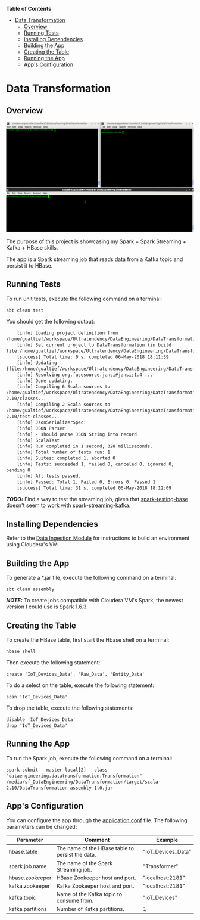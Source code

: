 <!-- START doctoc generated TOC please keep comment here to allow auto update -->
<!-- DON'T EDIT THIS SECTION, INSTEAD RE-RUN doctoc TO UPDATE -->
**Table of Contents**

- [Data Transformation](#data-transformation)
  - [Overview](#overview)
  - [Running Tests](#running-tests)
  - [Installing Dependencies](#installing-dependencies)
  - [Building the App](#building-the-app)
  - [Creating the Table](#creating-the-table)
  - [Running the App](#running-the-app)
  - [App's Configuration](#apps-configuration)

<!-- END doctoc generated TOC please keep comment here to allow auto update -->

# Data Transformation

## Overview

<kbd>![Risks App ER Diagram](./images/transformation.gif)</kbd>

The purpose of this project is showcasing my Spark + Spark Streaming + Kafka + HBase skills.

The app is a Spark streaming job that reads data from a Kafka topic and persist it to HBase.

## Running Tests

To run unit tests, execute the following command on a terminal:

    sbt clean test

You should get the following output:

        [info] Loading project definition from /home/gualtief/workspace/Ultratendency/DataEngineering/DataTransformation/project
        [info] Set current project to DataTransformation (in build file:/home/gualtief/workspace/Ultratendency/DataEngineering/DataTransformation/)
        [success] Total time: 0 s, completed 06-May-2018 18:11:39
        [info] Updating {file:/home/gualtief/workspace/Ultratendency/DataEngineering/DataTransformation/}datatransformation...
        [info] Resolving org.fusesource.jansi#jansi;1.4 ...
        [info] Done updating.
        [info] Compiling 6 Scala sources to /home/gualtief/workspace/Ultratendency/DataEngineering/DataTransformation/target/scala-2.10/classes...
        [info] Compiling 2 Scala sources to /home/gualtief/workspace/Ultratendency/DataEngineering/DataTransformation/target/scala-2.10/test-classes...
        [info] JsonSerializerSpec:
        [info] JSON Parser
        [info] - should parse JSON String into record
        [info] ScalaTest
        [info] Run completed in 1 second, 328 milliseconds.
        [info] Total number of tests run: 1
        [info] Suites: completed 1, aborted 0
        [info] Tests: succeeded 1, failed 0, canceled 0, ignored 0, pending 0
        [info] All tests passed.
        [info] Passed: Total 1, Failed 0, Errors 0, Passed 1
        [success] Total time: 31 s, completed 06-May-2018 18:12:09

***TODO:*** Find a way to test the streaming job, given that [spark-testing-base](https://github.com/holdenk/spark-testing-base) doesn't seem to work with [spark-streaming-kafka](https://spark.apache.org/docs/1.6.3/streaming-kafka-integration.html).

## Installing Dependencies

Refer to the [Data Ingestion Module](../DataIngestion/README.md) for instructions to build an environment using Cloudera's VM.

## Building the App

To generate a *.jar file, execute the following command on a terminal:

    sbt clean assembly

***NOTE:*** To create jobs compatible with Cloudera VM's Spark, the newest version I could use is Spark 1.6.3.

## Creating the Table

To create the HBase table, first start the Hbase shell on a terminal:

    hbase shell

Then execute the following statement:

    create 'IoT_Devices_Data', 'Raw_Data', 'Entity_Data'

To do a select on the table, execute the following statement:

    scan 'IoT_Devices_Data'

To drop the table, execute the following statements:

    disable 'IoT_Devices_Data'
    drop 'IoT_Devices_Data'

## Running the App

To run the Spark job, execute the following command on a terminal:

    spark-submit --master local[2] --class "dataengineering.datatransformation.Transformation" /media/sf_DataEngineering/DataTransformation/target/scala-2.10/DataTransformation-assembly-1.0.jar

## App's Configuration

You can configure the app through the [application.conf](./src/main/resources/application.conf) file. The following parameters can be changed:

|Parameter       |Comment                                         |Example           |
|----------------|------------------------------------------------|------------------|
|hbase.table     |The name of the HBase table to persist the data.|"IoT_Devices_Data"|
|spark.job.name  |The name of the Spark Streaming job.            |"Transformer"     |
|hbase.zookeeper |HBase Zookeeper host and port.                  |"localhost:2181"  |
|kafka.zookeeper |Kafka Zookeeper host and port.                  |"localhost:2181"  |
|kafka.topic     |Name of the Kafka topic to consume from.        |"IoT_Devices"     |
|kafka.partitions|Number of Kafka partitions.                     | 1                |


